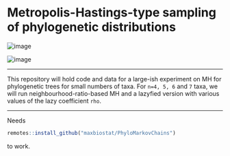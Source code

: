 # Metropolis-Hastings-type sampling of phylogenetic distributions

![image](https://github.com/maxbiostat/phylogenetic_MH/assets/2875083/226d07b4-5ba7-4e9d-9fc6-8354ae3b234c)


![image](https://github.com/maxbiostat/phylogenetic_MH/assets/2875083/820c504d-7080-45ec-965b-b1387b2ce2bc)

---

This repository will hold code and data for a large-ish experiment on MH for phylogenetic trees for small numbers of taxa. For `n=4, 5, 6` and `7` taxa, we will run neighbourhood-ratio-based MH and a lazyfied version with various values of the lazy coefficient `rho`.

---
Needs
```r
remotes::install_github("maxbiostat/PhyloMarkovChains")
```
to work. 
